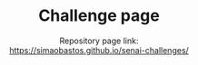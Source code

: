 <h1 align="center">Challenge page</h1>

<p align="center">
Repository page link:<br>
<a href="https://simaobastos.github.io/senai-challenges/" target="_blank">https://simaobastos.github.io/senai-challenges/</a>
